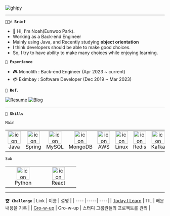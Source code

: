 ![ghipy](https://user-images.githubusercontent.com/50124623/210032601-e6e9eb8c-8cbf-4b3a-8257-932e39d5ae31.gif)

---  

**`💁🏻‍♂️ Brief`**

- 👋 Hi, I'm Noah(Eunwoo Park).
- Working as a Back-end Engineer
- Mainly using Java, and Recently studying **object orientation**
- I think developers should be able to make good choices.
- So, I try to have ability to make many choices while enjoying learning.

**`💼 Experience`**

- 🎮 Monolith : Back-end Engineer  (Apr 2023 ~ current)  
- 💳 Eximbay  : Software Developer (Dec 2019 ~ Mar 2023)  

**`🧐 Ref.`**  

[![Resume](https://img.shields.io/badge/Resume-black?style=for-the-badge&logo=notion&Lists&logoColor=white)](https://ieunune.notion.site/d836ecc9172144d4b39f185b89f16a62)
[![Blog](https://img.shields.io/badge/Blog-black?style=for-the-badge&logo=vercel&logoColor=white)](https://notion-blog-ieunune.vercel.app) 
<!-- [![velog](https://img.shields.io/badge/Velog-20C997?style=for-the-badge&logo=velog&logoColor=white)](https://velog.io/@ieunune)
[![Legacy-Blog](https://img.shields.io/badge/Tstory-black?style=for-the-badge&logo=tistory&logoColor=white)](https://96-brain.tistory.com/category) -->

---

**`🚀 Skills`**

`Main`

<table>
  <tr>
    <td align="center" width="96">
      <img src="https://skillicons.dev/icons?i=java" alt="icon" width="40" height="40" />
      <br>Java
    </td> 
    <td align="center" width="96">
      <img src="https://skillicons.dev/icons?i=spring" alt="icon" width="40" height="40" />
      <br>Spring
    </td>
    <td align="center" width="96">
      <img src="https://skillicons.dev/icons?i=mysql" alt="icon" width="40" height="40" />
      <br>MySQL
    </td>    
    <td align="center" width="96">
      <img src="https://skillicons.dev/icons?i=mongodb" alt="icon" width="40" height="40" />
      <br>MongoDB
    </td>    
    <td align="center" width="96">
      <img src="https://skillicons.dev/icons?i=aws" alt="icon" width="40" height="40" />
      <br>AWS
    </td>
    <td align="center" width="96">
      <img src="https://skillicons.dev/icons?i=linux" alt="icon" width="40" height="40" />
      <br>Linux
    </td> 
    <td align="center" width="96">
      <img src="https://skillicons.dev/icons?i=redis" alt="icon" width="40" height="40" />
      <br>Redis
    </td>
    <td align="center" width="96">
      <img src="https://skillicons.dev/icons?i=kafka" alt="icon" width="40" height="40" />
      <br>Kafka
    </td>
  </tr>
</table>

`Sub`  
<table>
  <tr>
    <td align="center" width="96">
      <img src="https://skillicons.dev/icons?i=python" alt="icon" width="40" height="40" />
      <br>Python
    </td>
    <td align="center" width="96">
      <img src="https://skillicons.dev/icons?i=react" alt="icon" width="40" height="40" />
      <br>React
    </td>
  </tr>
</table>

---
**`🏆 Challenge`**
| Link | 이름 | 설명 |
| ---- |-----| ----|
| [Today I Learn](https://github.com/noah-personal-learning) | TIL | 배운 내용을 기록 | 
| [Gro-w-up](https://github.com/gro-w-up) | Gro-w-up | 스터디 그룹원들의 프로젝트를 관리 | 
